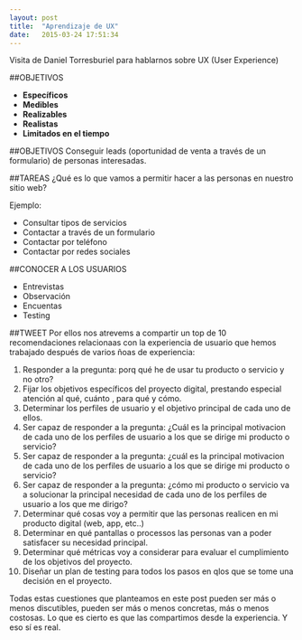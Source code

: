 ```yaml
---
layout: post
title:  "Aprendizaje de UX"
date:   2015-03-24 17:51:34
---
```


Visita de Daniel Torresburiel para hablarnos sobre UX (User Experience)

##OBJETIVOS
* __Específicos__
* __Medibles__
* __Realizables__
* __Realistas__
* __Limitados en el tiempo__


##OBJETIVOS
  Conseguir leads (oportunidad de venta a través de un formulario) de personas interesadas.

##TAREAS
  ¿Qué es lo que vamos a permitir hacer a las personas en nuestro sitio web?

Ejemplo:
  - Consultar tipos de servicios
  - Contactar a través de un formulario
  - Contactar por teléfono
  - Contactar por redes sociales


##CONOCER A LOS USUARIOS
  - Entrevistas
  - Observación
  - Encuentas
  - Testing

##TWEET
  Por ellos nos atrevems a compartir un top de 10 recomendaciones relacionaas con la experiencia de usuario que hemos trabajado después de varios ñoas de experiencia:

1. Responder a la pregunta: porq qué he de usar tu producto o servicio y no otro?
2. Fijar los objetivos específicos del proyecto digital, prestando especial atención al qué, cuánto , para qué y cómo.
3. Determinar los perfiles de usuario y el objetivo principal de cada uno de ellos.
4. Ser capaz de responder a la pregunta: ¿Cuál es la principal motivacion de cada uno de los perfiles de usuario a los que se dirige mi producto o servicio?
5. Ser capaz de responder a la pregunta: ¿cuál es la principal motivacion de cada uno de los perfiles de usuario a los que se dirige mi producto o servicio?
6. Ser capaz de responder a la pregunta: ¿cómo mi producto o servicio va a solucionar la principal necesidad de cada uno de los perfiles de usuario a los que me dirigo?
7. Determinar qué cosas voy a permitir que las personas realicen en mi producto digital (web, app, etc..)
8. Determinar en qué pantallas o processos las personas van a poder satisfacer su necesidad principal.
9. Determinar qué métricas voy a considerar para evaluar el cumplimiento de los objetivos del proyecto.
10. Diseñar un plan de testing para todos los pasos en qlos que se tome una decisión en el proyecto.

Todas estas cuestiones que planteamos en este post pueden ser más o menos discutibles, pueden ser más o menos concretas, más o menos costosas. Lo que es cierto es que las compartimos desde la experiencia. Y eso sí es real.

